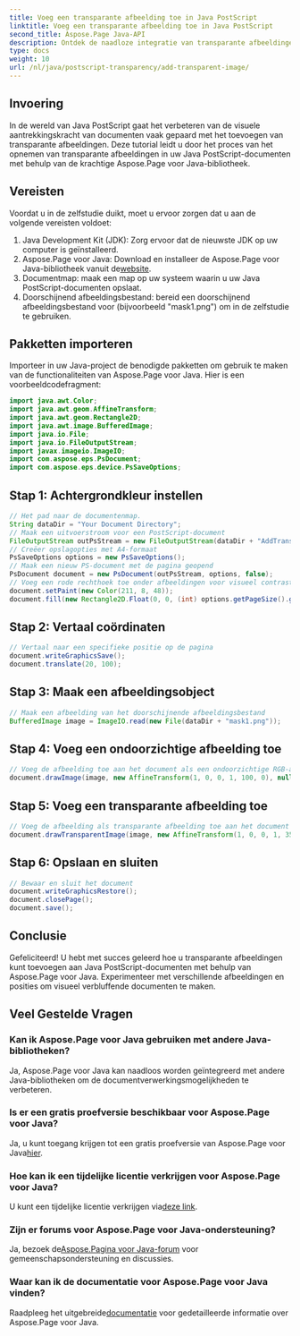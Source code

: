 ```yaml
---
title: Voeg een transparante afbeelding toe in Java PostScript
linktitle: Voeg een transparante afbeelding toe in Java PostScript
second_title: Aspose.Page Java-API
description: Ontdek de naadloze integratie van transparante afbeeldingen in Java PostScript-documenten met Aspose.Page voor Java. Verbeter uw documentvisualisaties moeiteloos.
type: docs
weight: 10
url: /nl/java/postscript-transparency/add-transparent-image/
---
```

## Invoering
In de wereld van Java PostScript gaat het verbeteren van de visuele aantrekkingskracht van documenten vaak gepaard met het toevoegen van transparante afbeeldingen. Deze tutorial leidt u door het proces van het opnemen van transparante afbeeldingen in uw Java PostScript-documenten met behulp van de krachtige Aspose.Page voor Java-bibliotheek.
## Vereisten
Voordat u in de zelfstudie duikt, moet u ervoor zorgen dat u aan de volgende vereisten voldoet:
1. Java Development Kit (JDK): Zorg ervoor dat de nieuwste JDK op uw computer is geïnstalleerd.
2.  Aspose.Page voor Java: Download en installeer de Aspose.Page voor Java-bibliotheek vanuit de[website](https://releases.aspose.com/page/java/).
3. Documentmap: maak een map op uw systeem waarin u uw Java PostScript-documenten opslaat.
4. Doorschijnend afbeeldingsbestand: bereid een doorschijnend afbeeldingsbestand voor (bijvoorbeeld "mask1.png") om in de zelfstudie te gebruiken.
## Pakketten importeren
Importeer in uw Java-project de benodigde pakketten om gebruik te maken van de functionaliteiten van Aspose.Page voor Java. Hier is een voorbeeldcodefragment:
```java
import java.awt.Color;
import java.awt.geom.AffineTransform;
import java.awt.geom.Rectangle2D;
import java.awt.image.BufferedImage;
import java.io.File;
import java.io.FileOutputStream;
import javax.imageio.ImageIO;
import com.aspose.eps.PsDocument;
import com.aspose.eps.device.PsSaveOptions;
```
## Stap 1: Achtergrondkleur instellen
```java
// Het pad naar de documentenmap.
String dataDir = "Your Document Directory";
// Maak een uitvoerstroom voor een PostScript-document
FileOutputStream outPsStream = new FileOutputStream(dataDir + "AddTransparentImage_outPS.ps");
// Creëer opslagopties met A4-formaat
PsSaveOptions options = new PsSaveOptions();
// Maak een nieuw PS-document met de pagina geopend
PsDocument document = new PsDocument(outPsStream, options, false);
// Voeg een rode rechthoek toe onder afbeeldingen voor visueel contrast
document.setPaint(new Color(211, 8, 48));
document.fill(new Rectangle2D.Float(0, 0, (int) options.getPageSize().getWidth(), 300));
```
## Stap 2: Vertaal coördinaten
```java
// Vertaal naar een specifieke positie op de pagina
document.writeGraphicsSave();
document.translate(20, 100);
```
## Stap 3: Maak een afbeeldingsobject
```java
// Maak een afbeelding van het doorschijnende afbeeldingsbestand
BufferedImage image = ImageIO.read(new File(dataDir + "mask1.png"));
```
## Stap 4: Voeg een ondoorzichtige afbeelding toe
```java
// Voeg de afbeelding toe aan het document als een ondoorzichtige RGB-afbeelding
document.drawImage(image, new AffineTransform(1, 0, 0, 1, 100, 0), null);
```
## Stap 5: Voeg een transparante afbeelding toe
```java
// Voeg de afbeelding als transparante afbeelding toe aan het document
document.drawTransparentImage(image, new AffineTransform(1, 0, 0, 1, 350, 0), 255);
```
## Stap 6: Opslaan en sluiten
```java
// Bewaar en sluit het document
document.writeGraphicsRestore();
document.closePage();
document.save();
```
## Conclusie
Gefeliciteerd! U hebt met succes geleerd hoe u transparante afbeeldingen kunt toevoegen aan Java PostScript-documenten met behulp van Aspose.Page voor Java. Experimenteer met verschillende afbeeldingen en posities om visueel verbluffende documenten te maken.
## Veel Gestelde Vragen
### Kan ik Aspose.Page voor Java gebruiken met andere Java-bibliotheken?
Ja, Aspose.Page voor Java kan naadloos worden geïntegreerd met andere Java-bibliotheken om de documentverwerkingsmogelijkheden te verbeteren.
### Is er een gratis proefversie beschikbaar voor Aspose.Page voor Java?
 Ja, u kunt toegang krijgen tot een gratis proefversie van Aspose.Page voor Java[hier](https://releases.aspose.com/).
### Hoe kan ik een tijdelijke licentie verkrijgen voor Aspose.Page voor Java?
 U kunt een tijdelijke licentie verkrijgen via[deze link](https://purchase.aspose.com/temporary-license/).
### Zijn er forums voor Aspose.Page voor Java-ondersteuning?
 Ja, bezoek de[Aspose.Pagina voor Java-forum](https://forum.aspose.com/c/page/39) voor gemeenschapsondersteuning en discussies.
### Waar kan ik de documentatie voor Aspose.Page voor Java vinden?
 Raadpleeg het uitgebreide[documentatie](https://reference.aspose.com/page/java/) voor gedetailleerde informatie over Aspose.Page voor Java.